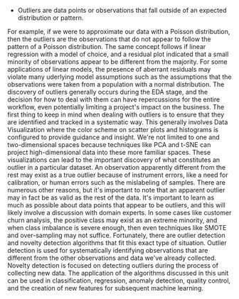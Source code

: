 * Outliers are data points or observations that fall outside of an expected distribution or pattern. 

For example, if we were to approximate our data with a Poisson distribution, then the outliers are the observations that do not appear to follow the pattern of a Poisson distribution. The same concept follows if linear regression with a model of choice, and a residual plot indicated that a small minority of observations appear to be different from the majority. For some applications of linear models, the presence of aberrant residuals may violate many uderlying model assumptions such as the assumptions that the observations were taken from a population with a normal distribution. 
[](image/outlier.png?raw=True)
The discovery of outliers generally occurs during the EDA stage, and the decision for how to deal with them can have repercussions for the entire workflow, even potentially limiting a project's impact on the business.
The first thing to keep in mind when dealing with outliers is to ensure that they are identified and tracked in a systematic way.
This generally involves Data Visualization where the color scheme on scatter plots and histograms is configured to provide guidance and insight.
We're not limited to one and two-dimensional spaces because techniques like PCA and t-SNE can project high-dimensional data into these more familiar spaces. These visualizations can lead to the important discovery of what constitutes an outlier in a particular dataset.
An observation apparently different from the rest may exist as a true outlier because of instrument errors, like a need for calibration, or human errors such as the mislabeling of samples. There are numerous other reasons, but it's important to note that an apparent outlier may in fact be as valid as the rest of the data. It's important to learn as much as possible about data points that appear to be outliers, and this will likely involve a discussion with domain experts.
In some cases like customer churn analysis, the positive class may exist as an extreme minority, and when class imbalance is severe enough, then even techniques like SMOTE and over-sampling may not suffice. Fortunately, there are outlier detection and novelty detection algorithms that fit this exact type of situation.
Outlier detection is used for systematically identifying observations that are different from the other observations and data we've already collected. Novelty detection is focused on detecting outliers during the process of collecting new data.
The application of the algorithms discussed in this unit can be used in classification, regression, anomaly detection, quality control, and the creation of new features for subsequent machine learning. 